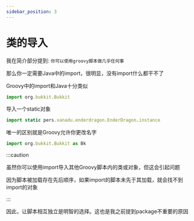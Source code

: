 ```yaml
---
sidebar_position: 3
---
```


# 类的导入

我在简介部分提到: `你可以使用groovy脚本做几乎任何事`

那么你一定需要Java中的import，很明显，没有import什么都干不了

Groovy中的import和Java十分类似

```js
import org.bukkit.Bukkit
```

导入一个static对象

```js
import static pers.xanadu.enderdragon.EnderDragon.instance
```

唯一的区别就是Groovy允许你更改名字

```js
import org.bukkit.Bukkit as Bk
```

:::caution

虽然你可以使用import导入其他Groovy脚本内的类或对象，但这会引起问题

因为脚本被加载存在先后顺序，如果import的脚本未先于其加载，就会找不到import的对象

:::

因此，让脚本相互独立是明智的选择。这也是我之前提到package不重要的原因
